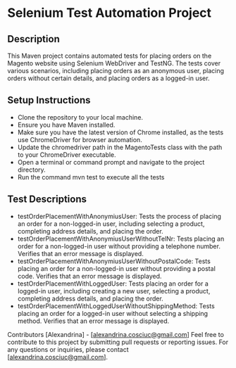 # Selenium Test Automation Project
## Description
This Maven project contains automated tests for placing orders on the Magento website using Selenium WebDriver and TestNG. The tests cover various scenarios, including placing orders as an anonymous user, placing orders without certain details, and placing orders as a logged-in user.

## Setup Instructions
- Clone the repository to your local machine.
- Ensure you have Maven installed.
- Make sure you have the latest version of Chrome installed, as the tests use ChromeDriver for browser automation.
- Update the chromedriver path in the MagentoTests class with the path to your ChromeDriver executable.
- Open a terminal or command prompt and navigate to the project directory.
- Run the command mvn test to execute all the tests

## Test Descriptions
- testOrderPlacementWithAnonymiusUser: Tests the process of placing an order for a non-logged-in user, including selecting a product, completing address details, and placing the order.
- testOrderPlacementWithAnonymiusUserWithoutTelNr: Tests placing an order for a non-logged-in user without providing a telephone number. Verifies that an error message is displayed.
- testOrderPlacementWithAnonymiusUserWithoutPostalCode: Tests placing an order for a non-logged-in user without providing a postal code. Verifies that an error message is displayed.
- testOrderPlacementWithLoggedUser: Tests placing an order for a logged-in user, including creating a new user, selecting a product, completing address details, and placing the order.
- testOrderPlacementWithLoggedUserWithoutShippingMethod: Tests placing an order for a logged-in user without selecting a shipping method. Verifies that an error message is displayed.

Contributors
[Alexandrina] - [alexandrina.cosciuc@gmail.com]
Feel free to contribute to this project by submitting pull requests or reporting issues. For any questions or inquiries, please contact [alexandrina.cosciuc@gmail.com].
